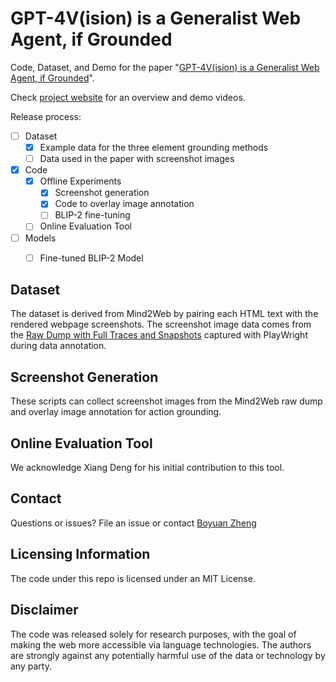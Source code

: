 # GPT-4V(ision) is a Generalist Web Agent, if Grounded

Code, Dataset, and Demo for the paper "[GPT-4V(ision) is a Generalist Web Agent, if Grounded](https://github.com/OSU-NLP-Group/SeeAct/blob/gh-pages/static/paper/SeeAct_Paper.pdf)".

Check [project website](https://osu-nlp-group.github.io/SeeAct/) for an overview and demo videos.

Release process:
- [ ] Dataset
  - [x] Example data for the three element grounding methods
  - [ ] Data used in the paper with screenshot images
- [x] Code
  - [x] Offline Experiments
    - [x] Screenshot generation
    - [x] Code to overlay image annotation
    - [ ] BLIP-2 fine-tuning
  - [ ] Online Evaluation Tool
- [ ] Models
  - [ ] Fine-tuned BLIP-2 Model


## Dataset
The dataset is derived from Mind2Web by pairing each HTML text with the rendered webpage screenshots. 
The screenshot image data comes from the [Raw Dump with Full Traces and Snapshots](https://github.com/OSU-NLP-Group/Mind2Web?tab=readme-ov-file#raw-dump-with-full-traces-and-snapshots) captured with PlayWright during data annotation.


## Screenshot Generation
These scripts can collect screenshot images from the Mind2Web raw dump and overlay image annotation for action grounding.


## Online Evaluation Tool
We acknowledge Xiang Deng for his initial contribution to this tool. 



## Contact

Questions or issues? File an issue or contact [Boyuan Zheng](https://boyuanzheng010.github.io/)


## Licensing Information
The code under this repo is licensed under an MIT License.

## Disclaimer

The code was released solely for research purposes, with the goal of making the web more accessible via language technologies. The authors are strongly against any potentially harmful use of the data or technology by any party. 

